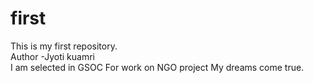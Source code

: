 # first
This is my first repository.
<br>
Author -Jyoti kuamri
<br>
I am selected in GSOC For work on NGO project My dreams come true.
